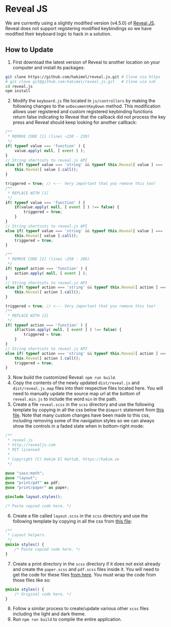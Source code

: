 # Reveal JS

We are currently using a slightly modified version (v4.5.0) of [Reveal JS](https://github.com/hakimel/reveal.js). Reveal does not support registering modified keybindings so we have modified their keyboard logic to hack in a solution.

## How to Update

1. First download the latest version of Reveal to another location on your computer and install its packages:

```bash
git clone https://github.com/hakimel/reveal.js.git # Clone via https
# git clone git@github.com:hakimel/reveal.js.git   # Clone via ssh
cd reveal.js
npm install
```

2. Modify the `keyboard.js` file located in `js/controllers` by making the following changes to the `onDocumentKeyDown` method. This modification allows user registered and custom registered keybinding functions return false indicating to Reveal that the callback did not process the key press and Reveal should keep looking for another callback:

```javascript
/**
 * REMOVE CODE [1] (lines ~230 - 239)
 */
if( typeof value === 'function' ) {
    value.apply( null, [ event ] );
}
// String shortcuts to reveal.js API
else if( typeof value === 'string' && typeof this.Reveal[ value ] === 'function' ) {
    this.Reveal[ value ].call();
}

triggered = true; // <--- Very important that you remove this too!
/**
 * REPLACE WITH [1]
 */
if( typeof value === 'function' ) {
    if(value.apply( null, [ event ] ) !== false) {
        triggered = true;
    }
}
// String shortcuts to reveal.js API
else if( typeof value === 'string' && typeof this.Reveal[ value ] === 'function' ) {
    this.Reveal[ value ].call();
    triggered = true;
}

/**
 * REMOVE CODE [2] (lines ~258 - 266)
 */
if( typeof action === 'function' ) {
    action.apply( null, [ event ] );
}
// String shortcuts to reveal.js API
else if( typeof action === 'string' && typeof this.Reveal[ action ] === 'function' ) {
    this.Reveal[ action ].call();
}

triggered = true; // <--- Very important that you remove this too!
/**
 * REPLACE WITH [2]
 */
if( typeof action === 'function' ) {
    if(action.apply( null, [ event ] ) !== false) {
        triggered = true;
    }
}
// String shortcuts to reveal.js API
else if( typeof action === 'string' && typeof this.Reveal[ action ] === 'function' ) {
    this.Reveal[ action ].call();
    triggered = true;
}
```

3. Now build the customized Reveal: `npm run build`.
4. Copy the contents of the newly updated `dist/reveal.js` and `dist/reveal.js.map` files into their respective files located here. You will need to manually update the source map url at the bottom of `reveal.min.js` to include the word `min` in the path.
5. Create a file `reveal.scss` in the `scss` directory and use the following template by copying in all the css below the `@import` statement from [this file](https://github.com/hakimel/reveal.js/blob/master/css/reveal.scss). Note that many custom changes have been made to this css, including removing some of the navigation styles so we can always show the controls in a faded state when in bottom-right mode:

```scss
/**
 * reveal.js
 * http://revealjs.com
 * MIT licensed
 *
 * Copyright (C) Hakim El Hattab, https://hakim.se
 */
 
@use "sass:math";
@use "layout";
@use "print/pdf" as pdf;
@use "print/paper" as paper;

@include layout.styles();

/* Paste copied code here. */
```

6. Create a file called `layout.scss` in the `scss` directory and use the following template by copying in all the css from [this file](https://github.com/hakimel/reveal.js/blob/master/css/layout.scss):

```scss
/**
 * Layout helpers.
 */
@mixin styles() {
    /* Paste copied code here. */
}
```

7. Create a print directory in the `scss` directory if it does not exist already and create the `paper.scss` and `pdf.scss` files inside it. You will need to get the code for these files [from here](https://github.com/hakimel/reveal.js/tree/master/css/print). You must wrap the code from those files like so:

```scss
@mixin styles() {
    /* Original code here. */
}
```

8. Follow a similar process to create/update various other `scss` files including the light and dark theme.
9. Run `npm run build` to compile the entire application.